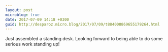 ```yaml
---
layout: post
microblog: true
date: 2017-07-09 14:18 +0300
guid: http://desparoz.micro.blog/2017/07/09/t884008869655179264.html
---
```

Just assembled a standing desk. Looking forward to being able to do some serious work standing up!
